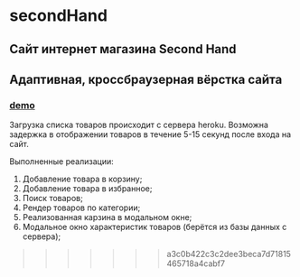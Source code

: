 # secondHand

## Сайт интернет магазина Second Hand
## Адаптивная, кроссбраузерная вёрстка сайта

###  [demo](https://dmitrysent.github.io/secondHand)

Загрузка списка товаров происходит с сервера heroku.
Возможна задержка в отображении товаров в течение 5-15 секунд после входа на сайт.

Выполненные реализации:
1. Добавление товара в корзину;
2. Добавление товара в избранное;
3. Поиск товаров;
4. Рендер товаров по категории;
5. Реализованная карзина в модальном окне;
6. Модальное окно характеристик товаров (берётся из базы данных с сервера);

>>>>>>> a3c0b422c3c2dee3beca7d71815465718a4cabf7
